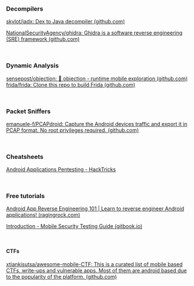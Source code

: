 ### Decompilers
[skylot/jadx: Dex to Java decompiler (github.com)](https://github.com/skylot/jadx)

[NationalSecurityAgency/ghidra: Ghidra is a software reverse engineering (SRE) framework (github.com)](https://github.com/NationalSecurityAgency/ghidra)

<br>

### Dynamic Analysis

[sensepost/objection: 📱 objection - runtime mobile exploration (github.com)](https://github.com/sensepost/objection)
[frida/frida: Clone this repo to build Frida (github.com)](https://github.com/frida/frida)

<br>

### Packet Sniffers
[emanuele-f/PCAPdroid: Capture the Android devices traffic and export it in PCAP format. No root privileges required. (github.com)](https://github.com/emanuele-f/PCAPdroid)

<br>

### Cheatsheets
[Android Applications Pentesting - HackTricks](https://book.hacktricks.xyz/mobile-apps-pentesting/android-app-pentesting)

<br>

### Free tutorials
[Android App Reverse Engineering 101 | Learn to reverse engineer Android applications! (ragingrock.com)](https://ragingrock.com/AndroidAppRE/app_fundamentals.html)

[Introduction - Mobile Security Testing Guide (gitbook.io)](https://mobile-security.gitbook.io/mobile-security-testing-guide/)

<br>

#### CTFs
[xtiankisutsa/awesome-mobile-CTF: This is a curated list of mobile based CTFs, write-ups and vulnerable apps. Most of them are android based due to the popularity of the platform. (github.com)](https://github.com/xtiankisutsa/awesome-mobile-CTF)

